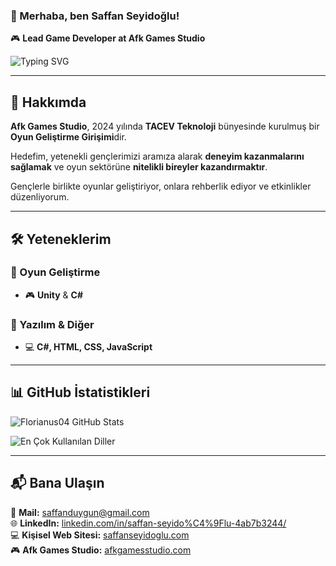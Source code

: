 ### 👋 Merhaba, ben **Saffan Seyidoğlu**!

🎮 **Lead Game Developer at Afk Games Studio**  

![Typing SVG](https://readme-typing-svg.herokuapp.com?color=%2336BCF7&size=24&center=true&vCenter=true&width=500&lines=Lead+Game+Developer;Unity+Game+Developer;Frontend+Developer;Web+Developer)

---

## 🏢 Hakkımda

**Afk Games Studio**, 2024 yılında **TACEV Teknoloji** bünyesinde kurulmuş bir **Oyun Geliştirme Girişimi**dir.  

Hedefim, yetenekli gençlerimizi aramıza alarak **deneyim kazanmalarını sağlamak** ve oyun sektörüne **nitelikli bireyler kazandırmaktır**.  

Gençlerle birlikte oyunlar geliştiriyor, onlara rehberlik ediyor ve etkinlikler düzenliyorum.

---

## 🛠️ Yeteneklerim

### 🔹 Oyun Geliştirme

- 🎮 **Unity** & **C#**

### 🔹 Yazılım & Diğer

- 💻 **C#, HTML, CSS, JavaScript**

---

## 📊 GitHub İstatistikleri
![Florianus04 GitHub Stats](https://github-readme-stats.vercel.app/api?username=Florianus04&show_icons=true&theme=radical)

![En Çok Kullanılan Diller](https://github-readme-stats.vercel.app/api/top-langs/?username=Florianus04&layout=compact&theme=radical)

---

## 📬 Bana Ulaşın

📧 **Mail:** saffanduygun@gmail.com  
🌐 **LinkedIn:** [linkedin.com/in/saffan-seyido%C4%9Flu-4ab7b3244/](https://www.linkedin.com/in/saffan-seyido%C4%9Flu-4ab7b3244/)  
💻 **Kişisel Web Sitesi:** [saffanseyidoglu.com](https://saffanseyidoglu.com)  
🎮 **Afk Games Studio:** [afkgamesstudio.com](https://afkgamesstudio.com)
